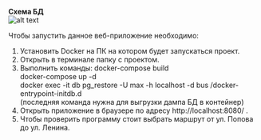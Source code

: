 **Схема БД** <br />
![alt text](https://github.com/chugumba/TEST_TASK_PHP/blob/master/db_schema.png?raw=true)

Чтобы запустить данное веб-приложение необходимо:
1) Установить Docker на ПК на котором будет запускаться проект.
2) Открыть в терминале папку с проектом.
3) Выполнить команды: 
docker-compose build <br />
docker-compose up -d <br />
docker exec -it db pg_restore -U max -h localhost -d bus /docker-entrypoint-initdb.d <br />
(последняя команда нужна для выгрузки дампа БД в контейнер)
4) Открыть приложение в браузере по адресу http://localhost:8080/ .
5) Чтобы проверить программу стоит выбрать маршрут от ул. Попова до ул. Ленина.

